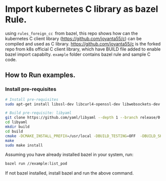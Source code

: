 # Import kubernetes C library as bazel Rule.

using ```rules_foreign_cc ```from bazel, this repo shows how can the kubernetes C client library (https://github.com/joyanta55/c) can be compiled and used as C library. 
https://github.com/joyanta55/c is the forked repo from k8s official C client library, which have BUILD file added to enable bazel import capabilty.
```example``` folder contains bazel rule and sample C code.

## How to Run examples.
### Install pre-requisites
```bash
# Install pre-requisites
sudo apt-get install libssl-dev libcurl4-openssl-dev libwebsockets-dev uncrustify

# Build pre-requisite: libyaml
git clone https://github.com/yaml/libyaml --depth 1 --branch release/0.2.5
cd libyaml
mkdir build
cd build
cmake -DCMAKE_INSTALL_PREFIX=/usr/local -DBUILD_TESTING=OFF  -DBUILD_SHARED_LIBS=ON ..
make
sudo make install
```
Assuming you have already installed bazel in your system, run:
```bash
bazel run //example:list_pod
```
If not bazel installed, install bazel and run the above command.
